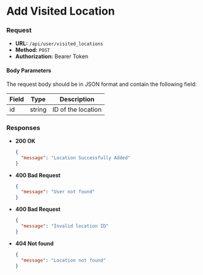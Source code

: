 # Add Visited Location

### Request

- **URL:** `/api/user/visited_locations`
- **Method:** `POST`
- **Authorization:** Bearer Token

#### Body Parameters

The request body should be in JSON format and contain the following field:

| Field | Type   | Description           |
| ----- | ------ | --------------------- |
| id    | string | ID of the location    |

### Responses

- **200 OK**
  ```json
  {
    "message": "Location Successfully Added"
  }
  ```
- **400 Bad Request**
  ```json
  {
    "message": "User not found"
  }
  ```
- **400 Bad Request**
  ```json
  {
    "message": "Invalid location ID"
  }
  ```
- **404 Not found**
  ```json
  {
    "message": "Location not found"
  }
  ```

